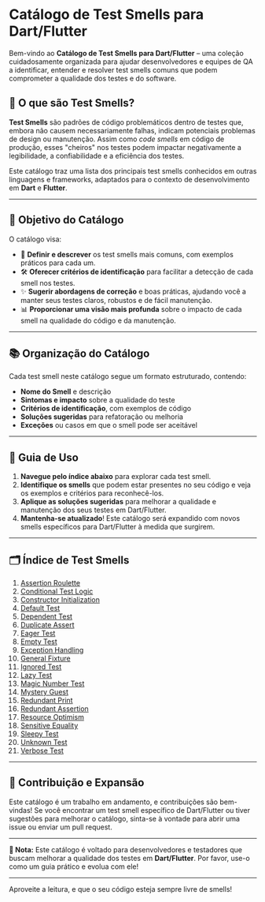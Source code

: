 # Catálogo de Test Smells para Dart/Flutter

Bem-vindo ao **Catálogo de Test Smells para Dart/Flutter** – uma coleção cuidadosamente organizada para ajudar desenvolvedores e equipes de QA a identificar, entender e resolver test smells comuns que podem comprometer a qualidade dos testes e do software.

## 📌 O que são Test Smells?

**Test Smells** são padrões de código problemáticos dentro de testes que, embora não causem necessariamente falhas, indicam potenciais problemas de design ou manutenção. Assim como *code smells* em código de produção, esses "cheiros" nos testes podem impactar negativamente a legibilidade, a confiabilidade e a eficiência dos testes.

Este catálogo traz uma lista dos principais test smells conhecidos em outras linguagens e frameworks, adaptados para o contexto de desenvolvimento em **Dart** e **Flutter**.

---

## 🎯 Objetivo do Catálogo

O catálogo visa:
- 📖 **Definir e descrever** os test smells mais comuns, com exemplos práticos para cada um.
- 🛠 **Oferecer critérios de identificação** para facilitar a detecção de cada smell nos testes.
- ✨ **Sugerir abordagens de correção** e boas práticas, ajudando você a manter seus testes claros, robustos e de fácil manutenção.
- 📊 **Proporcionar uma visão mais profunda** sobre o impacto de cada smell na qualidade do código e da manutenção.

---

## 📚 Organização do Catálogo

Cada test smell neste catálogo segue um formato estruturado, contendo:
- **Nome do Smell** e descrição
- **Sintomas e impacto** sobre a qualidade do teste
- **Critérios de identificação**, com exemplos de código
- **Soluções sugeridas** para refatoração ou melhoria
- **Exceções** ou casos em que o smell pode ser aceitável

---

## 📖 Guia de Uso

1. **Navegue pelo índice abaixo** para explorar cada test smell.
2. **Identifique os smells** que podem estar presentes no seu código e veja os exemplos e critérios para reconhecê-los.
3. **Aplique as soluções sugeridas** para melhorar a qualidade e manutenção dos seus testes em Dart/Flutter.
4. **Mantenha-se atualizado**! Este catálogo será expandido com novos smells específicos para Dart/Flutter à medida que surgirem.

---

## 🗂 Índice de Test Smells

1. [Assertion Roulette](assertion-roulette.md)
2. [Conditional Test Logic](conditional-test-logic.md)
3. [Constructor Initialization](constructor-initialization.md)
4. [Default Test](default-test.md)
5. [Dependent Test](dependent-test.md)
6. [Duplicate Assert](duplicate-assert.md)
7. [Eager Test](eager-test.md)
8. [Empty Test](empty-test.md)
9. [Exception Handling](exception-handling.md)
10. [General Fixture](general-fixture.md)
11. [Ignored Test](ignored-test.md)
12. [Lazy Test](lazy-test.md)
13. [Magic Number Test](magic-number-test.md)
14. [Mystery Guest](mystery-guest.md)
15. [Redundant Print](redundant-print.md)
16. [Redundant Assertion](redundant-assertion.md)
17. [Resource Optimism](resource-optimism.md)
18. [Sensitive Equality](sensitive-equality.md)
19. [Sleepy Test](sleepy-test.md)
20. [Unknown Test](unknown-test.md)
21. [Verbose Test](verbose-test.md)

---

## 🔗 Contribuição e Expansão

Este catálogo é um trabalho em andamento, e contribuições são bem-vindas! Se você encontrar um test smell específico de Dart/Flutter ou tiver sugestões para melhorar o catálogo, sinta-se à vontade para abrir uma issue ou enviar um pull request.

---

**📝 Nota:** Este catálogo é voltado para desenvolvedores e testadores que buscam melhorar a qualidade dos testes em **Dart/Flutter**. Por favor, use-o como um guia prático e evolua com ele!

---

Aproveite a leitura, e que o seu código esteja sempre livre de smells!
